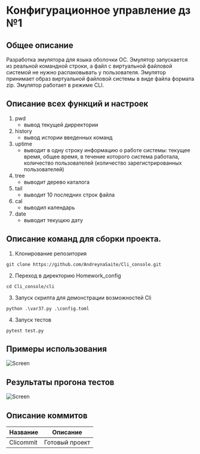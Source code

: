 # Конфигурационное управление дз №1
## Общее описание
Разработка эмулятора для языка оболочки ОС. Эмулятор запускается из реальной командной строки, 
а файл с виртуальной файловой системой не нужно распаковывать у пользователя. 
Эмулятор принимает образ виртуальной файловой системы в виде файла формата 
zip. Эмулятор работает в режиме CLI.
##  Описание всех функций и настроек

1. pwd
   - вывод текущей дирректории
2. history
     - вывод истории введенных команд
4. uptime
     - выводит в одну строку информацию о работе системы: текущее время, общее время, в течение которого система работала, количество пользователей (количество зарегистрированных пользователей)
5. tree
     - выводит дерево каталога 
6. tail
     - выводит 10 последних строк файла
7. cal
     - выводил календарь
8. date
     - выводит текущкю дату
##  Описание команд для сборки проекта.
1. Клонирование репозитория 

```git clone https://github.com/AndreynaSaite/Cli_console.git```

2. Переход в директорию Homework_config

```cd Cli_console/cli```

3. Запуск скрипта для демонстрации возможностей Cli

```python .\var37.py .\config.toml```

4. Запуск тестов
   
```pytest test.py```

## Примеры использования
![Screen](https://github.com/AndreynaSaite/Cli_console/blob/main/img.png)

## Результаты прогона тестов
![Screen](https://github.com/AndreynaSaite/Cli_console/blob/main/%D0%B8%D0%B7%D0%BE%D0%B1%D1%80%D0%B0%D0%B6%D0%B5%D0%BD%D0%B8%D0%B5.png)

<!--описание коммитов-->
## Описание коммитов
| Название | Описание                                                                             |
|------------------|----------------------------------------------------------------------------- |
| Clicommit	    | Готовый проект                                                               |
